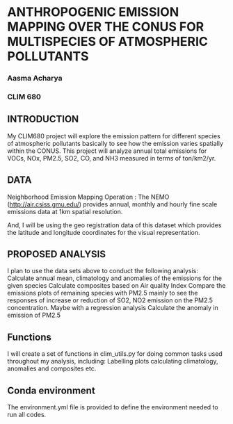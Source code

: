 # ANTHROPOGENIC EMISSION MAPPING OVER THE CONUS FOR MULTISPECIES OF ATMOSPHERIC POLLUTANTS

### Aasma Acharya
### CLIM 680

## INTRODUCTION
My CLIM680 project will explore the emission pattern for different species of atmospheric pollutants basically to see how the emission varies spatially within the CONUS. This project will analyze annual total emissions for VOCs, NOx, PM2.5, SO2, CO, and NH3 measured in terms of ton/km2/yr.


## DATA
Neighborhood Emission Mapping Operation : The NEMO (http://air.csiss.gmu.edu/) provides  annual, monthly and hourly
fine scale emissions data at 1km spatial resolution.

And, I will be using the geo registration data of this dataset which provides the  latitude and longitude coordinates for the visual representation. 


## PROPOSED ANALYSIS
I plan to use the data sets above to conduct the following analysis:
Calculate annual mean, climatology and anomalies of the emissions for the given species
Calculate composites based on Air quality Index
Compare the emissions plots of remaining species with PM2.5 mainly to see the responses of increase or reduction of SO2, NO2 emission on the PM2.5 concentration. Maybe with a regression analysis
Calculate the anomaly in emission of PM2.5


## Functions
I will create a set of functions in clim_utils.py for doing common tasks used throughout my analysis, including:
Labelling plots
calculating climatology, anomalies and composites
etc.


## Conda environment
  The environment.yml file is provided to define the environment needed to run all codes.
 

                      
